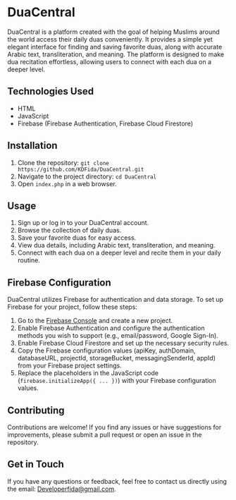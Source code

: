 # DuaCentral

DuaCentral is a platform created with the goal of helping Muslims around the world access their daily duas conveniently. It provides a simple yet elegant interface for finding and saving favorite duas, along with accurate Arabic text, transliteration, and meaning. The platform is designed to make dua recitation effortless, allowing users to connect with each dua on a deeper level.

## Technologies Used

- HTML
- JavaScript
- Firebase (Firebase Authentication, Firebase Cloud Firestore)

## Installation

1. Clone the repository: `git clone https://github.com/KDFida/DuaCentral.git`
2. Navigate to the project directory: `cd DuaCentral`
3. Open `index.php` in a web browser.

## Usage

1. Sign up or log in to your DuaCentral account.
2. Browse the collection of daily duas.
3. Save your favorite duas for easy access.
4. View dua details, including Arabic text, transliteration, and meaning.
5. Connect with each dua on a deeper level and recite them in your daily routine.

## Firebase Configuration

DuaCentral utilizes Firebase for authentication and data storage. To set up Firebase for your project, follow these steps:

1. Go to the [Firebase Console](https://console.firebase.google.com/) and create a new project.
2. Enable Firebase Authentication and configure the authentication methods you wish to support (e.g., email/password, Google Sign-In).
3. Enable Firebase Cloud Firestore and set up the necessary security rules.
4. Copy the Firebase configuration values (apiKey, authDomain, databaseURL, projectId, storageBucket, messagingSenderId, appId) from your Firebase project settings.
5. Replace the placeholders in the JavaScript code (`firebase.initializeApp({ ... })`) with your Firebase configuration values.

## Contributing

Contributions are welcome! If you find any issues or have suggestions for improvements, please submit a pull request or open an issue in the repository.

## Get in Touch

If you have any questions or feedback, feel free to contact us directly using the email: [Developerfida@gmail.com](mailto:Developerfida@gmail.com).
